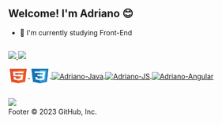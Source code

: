 ## Welcome! I'm Adriano 😊

 - 🏢 I'm currently studying Front-End
 
 ##

<div>
  <a href="https://github.com/AdrianoCavalcant">
  <img height="160em" src="https://github-readme-stats-git-masterrstaa-rickstaa.vercel.app/api?username=AdrianoCavalcant&show_icons=true&theme=dracula&include_all_commits=true&count_private=true"/>
  <img height="160em" src="https://github-readme-stats-git-masterrstaa-rickstaa.vercel.app/api/top-langs/?username=AdrianoCavalcant&layout=compact&langs_count=7&theme=dracula"/>
</div>
<div style="display: inline_block"><br>
  <img align="center" alt="Adriano-HTML" height="30" width="40" src="https://raw.githubusercontent.com/devicons/devicon/master/icons/html5/html5-original.svg">
  <img align="center" alt="Adriano-CSS" height="30" width="40" src="https://raw.githubusercontent.com/devicons/devicon/master/icons/css3/css3-original.svg">
  <img align="center" alt="Adriano-Java" height="30" width="40" src="https://cdn.jsdelivr.net/gh/devicons/devicon/icons/java/java-original.svg" />
  <img align="center" alt="Adriano-JS" height="30" width="40" src="https://cdn.jsdelivr.net/gh/devicons/devicon/icons/javascript/javascript-original.svg" />
  <img align="center" alt="Adriano-Angular" height="30" width="40" src="https://cdn.jsdelivr.net/gh/devicons/devicon/icons/angularjs/angularjs-original.svg" />
          
          
</div>
  
 ##
  
<div>
    <a href="https://www.linkedin.com/in/adriano-cavalcante-27a147172/" target="_blank"><img src="https://img.shields.io/badge/-LinkedIn-%230077B5?style=for-the-badge&logo=linkedin&logoColor=white" target="_blank"></a> 
</div>
Footer
© 2023 GitHub, Inc.
